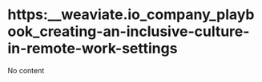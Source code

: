 # https:\_\_weaviate.io_company_playbook_creating-an-inclusive-culture-in-remote-work-settings

No content
